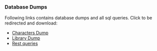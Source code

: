 ### Database Dumps

Following links contains database dumps and all sql queries. Click to be redirected and download:

- [Characters Dump](https://drive.google.com/file/d/1aouJWJEOBXxIfR5RNekctdIimpgfzjo7/view?usp=sharing)
- [Library Dump](https://drive.google.com/file/d/1hsHqN83engEs6HhtCEn2Ka3tQPk0e6ht/view?usp=sharing)
- [Rest queries](https://docs.google.com/document/d/1qp99Mk5ZtkCaAuxLZpMCTVIWdRcbbExjVonKOJEsmbM/edit) 
